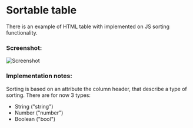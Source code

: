 # Sortable table


There is an example of HTML table with implemented on JS sorting functionality.

### Screenshot:

![Screenshot](https://i.imgur.com/6TX0jh8.png)

### Implementation notes:

Sorting is based on an attribute the column header, that describe a type of sorting.
There are for now 3 types:
 - String ("string")
 - Number ("number")
 - Boolean ("bool")



